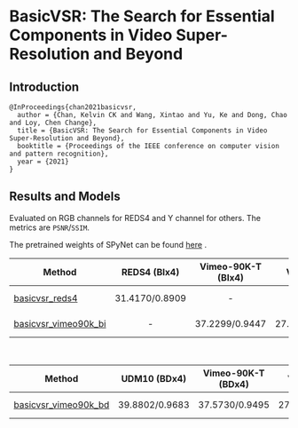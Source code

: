 # BasicVSR: The Search for Essential Components in Video Super-Resolution and Beyond

## Introduction

```
@InProceedings{chan2021basicvsr,
  author = {Chan, Kelvin CK and Wang, Xintao and Yu, Ke and Dong, Chao and Loy, Chen Change},
  title = {BasicVSR: The Search for Essential Components in Video Super-Resolution and Beyond},
  booktitle = {Proceedings of the IEEE conference on computer vision and pattern recognition},
  year = {2021}
}
```

## Results and Models

Evaluated on RGB channels for REDS4 and Y channel for others. The metrics are `PSNR`/`SSIM`.

The pretrained weights of SPyNet can be found [here](https://download.openmmlab.com/mmediting/restorers/basicvsr/spynet_20210409-322d39be.pth)   .

| Method                                                                                                                         |  REDS4 (BIx4)  | Vimeo-90K-T (BIx4) |   Vid4 (BIx4)  |                                                                                                              Download                                                                                                              |
|--------------------------------------------------------------------------------------------------------------------------------|:--------------:|:------------------:|:--------------:|:-----------------------------------------------------------------------------------------------------------------------------------------------------------------------------------------------------------------------------------:|
| [basicvsr_reds4](https://github.com/open-mmlab/mmediting/blob/master/configs/restorers/basicvsr/basicvsr_reds.py)              | 31.4170/0.8909 |          -         |        -       |       [model](https://download.openmmlab.com/mmediting/restorers/basicvsr/basicvsr_reds4_20120409-b4b03f4d.pth) \| [log](https://download.openmmlab.com/mmediting/restorers/basicvsr/basicvsr_reds4_20210409_092646.log.json)       |
| [basicvsr_vimeo90k_bi](https://github.com/open-mmlab/mmediting/blob/master/configs/restorers/basicvsr/basicvsr_vimeo90k_bi.py) |        -       |   37.2299/0.9447   | 27.2296/0.8227 | [model](https://download.openmmlab.com/mmediting/restorers/basicvsr/basicvsr_vimeo90k_bi_20210409-ef89bf61.pth) \| [log](https://download.openmmlab.com/mmediting/restorers/basicvsr/basicvsr_vimeo90k_bi_20210409_132702.log.json) |

<br />

| Method                                                                                                                         |  UDM10 (BDx4)  | Vimeo-90K-T (BDx4) |   Vid4 (BDx4)  |                                                                                                               Download                                                                                                              |
|--------------------------------------------------------------------------------------------------------------------------------|:--------------:|:------------------:|:--------------:|:-----------------------------------------------------------------------------------------------------------------------------------------------------------------------------------------------------------------------------------:|
| [basicvsr_vimeo90k_bd](https://github.com/open-mmlab/mmediting/blob/master/configs/restorers/basicvsr/basicvsr_vimeo90k_bd.py) |        39.8802/0.9683 |   37.5730/0.9495   | 27.9278/0.8537 | [model](https://download.openmmlab.com/mmediting/restorers/basicvsr/basicvsr_vimeo90k_bd_20210409-b5a982fc.pth) \| [log](https://download.openmmlab.com/mmediting/restorers/basicvsr/basicvsr_vimeo90k_bd_20210409_132740.log.json) |
